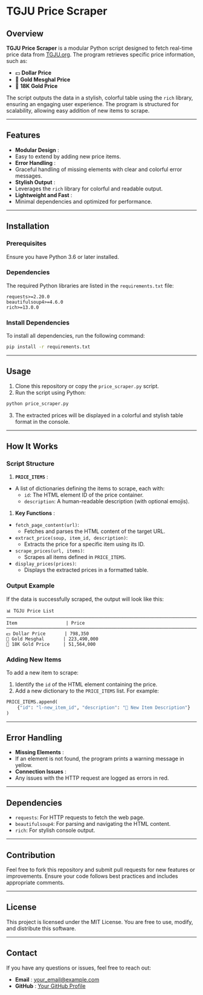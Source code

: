 # TGJU Price Scraper

## Overview

**TGJU Price Scraper** is a modular Python script designed to fetch real-time price data from [TGJU.org](https://www.tgju.org/). The program retrieves specific price information, such as:

-   💵 **Dollar Price**
-   🏅 **Gold Mesghal Price**
-   🥇 **18K Gold Price**

The script outputs the data in a stylish, colorful table using the `rich` library, ensuring an engaging user experience. The program is structured for scalability, allowing easy addition of new items to scrape.

---

## Features

-   **Modular Design** :
-   Easy to extend by adding new price items.
-   **Error Handling** :
-   Graceful handling of missing elements with clear and colorful error messages.
-   **Stylish Output** :
-   Leverages the `rich` library for colorful and readable output.
-   **Lightweight and Fast** :
-   Minimal dependencies and optimized for performance.

---

## Installation

### Prerequisites

Ensure you have Python 3.6 or later installed.

### Dependencies

The required Python libraries are listed in the `requirements.txt` file:

```plaintext
requests>=2.20.0
beautifulsoup4>=4.6.0
rich>=13.0.0
```

### Install Dependencies

To install all dependencies, run the following command:

```bash
pip install -r requirements.txt
```

---

## Usage

1. Clone this repository or copy the `price_scraper.py` script.
2. Run the script using Python:

```bash
python price_scraper.py
```

3. The extracted prices will be displayed in a colorful and stylish table format in the console.

---

## How It Works

### Script Structure

1. **`PRICE_ITEMS`** :

-   A list of dictionaries defining the items to scrape, each with:
    -   `id`: The HTML element ID of the price container.
    -   `description`: A human-readable description (with optional emojis).

1. **Key Functions** :

-   `fetch_page_content(url)`:
    -   Fetches and parses the HTML content of the target URL.
-   `extract_price(soup, item_id, description)`:
    -   Extracts the price for a specific item using its ID.
-   `scrape_prices(url, items)`:
    -   Scrapes all items defined in `PRICE_ITEMS`.
-   `display_prices(prices)`:
    -   Displays the extracted prices in a formatted table.

### Output Example

If the data is successfully scraped, the output will look like this:

```
📊 TGJU Price List
──────────────────────────────────────────────────────────────────────────
Item                  | Price
──────────────────────────────────────────────────────────────────────────
💵 Dollar Price       | 798,350
🏅 Gold Mesghal       | 223,490,000
🥇 18K Gold Price     | 51,564,000
```

### Adding New Items

To add a new item to scrape:

1. Identify the `id` of the HTML element containing the price.
2. Add a new dictionary to the `PRICE_ITEMS` list. For example:

```python
PRICE_ITEMS.append(
    {"id": "l-new_item_id", "description": "🌟 New Item Description"}
)
```

---

## Error Handling

-   **Missing Elements** :
-   If an element is not found, the program prints a warning message in yellow.
-   **Connection Issues** :
-   Any issues with the HTTP request are logged as errors in red.

---

## Dependencies

-   `requests`: For HTTP requests to fetch the web page.
-   `beautifulsoup4`: For parsing and navigating the HTML content.
-   `rich`: For stylish console output.

---

## Contribution

Feel free to fork this repository and submit pull requests for new features or improvements. Ensure your code follows best practices and includes appropriate comments.

---

## License

This project is licensed under the MIT License. You are free to use, modify, and distribute this software.

---

## Contact

If you have any questions or issues, feel free to reach out:

-   **Email** : [your_email@example.com](mailto:your_email@example.com)
-   **GitHub** : [Your GitHub Profile](https://github.com/your-profile)
